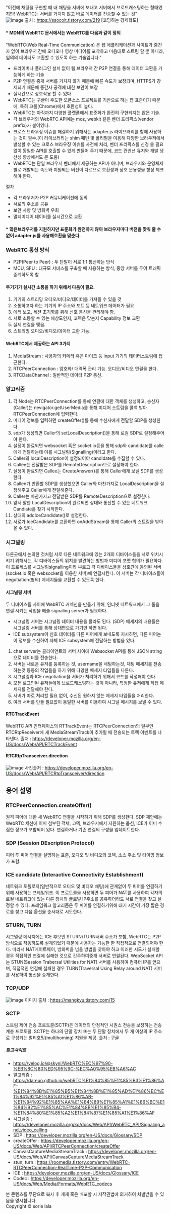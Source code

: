 
"이전에 채팅을 구현할 때 내 채팅을 서버에 보내고 서버에서 브로드캐스팅하는 형태였지만! WebRTC는 서버를 거치지 않고 바로 데이터를 전송할 수 있는 것" <br/>
![image](https://user-images.githubusercontent.com/12015609/209526365-709e30b0-0687-4c14-88a3-5e75ed93d503.png)
출처 : https://ssocoit.tistory.com/219 [코딩하는 경제학도]


#### * MDN의 WebRTC 문서에서는 WebRTC를 다음과 같이 정의

"WebRTC(Web Real-Time Communication) 은 웹 애플리케이션과 사이트가 중간자 없이 브라우저 간에 오디오나 영상 미디어를 포착하고 마음대로 스트림 할 뿐 아니라, 임의의 데이터도 교환할 수 있도록 하는 기술입니다."

- 드라이버나 플러그인 설치 없이 웹 브라우저 간 P2P 연결을 통해 데이터 교환을 가능하게 하는 기술
- P2P 연결은 중개 서버를 거치지 않기 때문에 빠른 속도가 보장되며, HTTPS가 강제되기 때문에 중간자 공격에 대한 보안이 보장
- 실시간으로 상호작용 할 수 있다
- WebRTC는 구글이 주도한 오픈소스 프로젝트를 기반으로 하는 웹 표준이기 때문에, 특히 크롬(Chrome)에서 호환성이 높다.
- WebRTC는 아직까지 다양한 플랫폼에서 표준화가 완전히 구현되지는 않은 기술.
- 각 브라우저의 WebRTC API에는 moz, webkit 같은 벤더 프리픽스(vendor prefix)가 붙어있다.
- 크로스 브라우징 이슈를 해결하기 위해서는 adapter.js 라이브러리를 함께 사용하는 것이 필수.(이 라이브러리는 shim 패턴 및 폴리필을 이용해 다양한 브라우저에서 발생할 수 있는 크로스 브라우징 이슈를 사전에 처리, 벤더 프리픽스를 신경 쓸 필요 없이 동일한 API를 호출할 수 있게 만들어 주기 때문에, 코드 컨벤션 유지와 개발 생산성 향상에서도 큰 도움)
- WebRTC는 단일 브라우저 벤더에서 제공하는 API가 아니며, 브라우저와 운영체제별로 개발되는 속도와 지원되는 버전이 다르므로 호환성과 상호 운용성을 항상 체크해야 한다.

절차
- 각 브라우저가 P2P 커뮤니케이션에 동의
- 서로의 주소를 공유
- 보안 사항 및 방화벽 우회
- 멀티미디어 데이터를 실시간으로 교환

#### * 많은브라우저를 지원하지만 표준화가 완전하지 않아 브라우저마다 버전을 맞춰 줄 수 없어 adapter.js를 사용해호환을 맞춘다.

### WebRTC 통신 방식
- P2P(Peer to Peer) : 두 단말이 서로 1:1 통신하는 방식
- MCU, SFU : 대규모 서비스를 구축할 때 사용하는 방식, 중앙 서버를 두어 트래픽 중계하도록 함

#### 두기기가 실시간 소통을 하기 위해서 다음이 필요.
1. 기기의 스트리밍 오디오/비디오/데이터를 가져올 수 있을 것
2. 소통하고자 하는 기기의 IP 주소와 포트 등 네트워크 데어터가 필요
3. 에러 보고, 세션 초기화를 위해 신호 통신을 관리해야 함.
4. 서로 소통할 수 있는 해상도인지, 코덱은 맞는지 Capability 정보 교환
5. 실제 연결을 맺음.
6. 스트리밍 오디오/비디오/데이터 교환 가능.

#### WebRTC에서 제공하는 API 3가지
1. MediaStream : 사용자의 카메라 혹은 마이크 등 input 기기의 데이터스트림에 접근한다.
2. RTCPeerConnection : 암호화/ 대역폭 관리 기능. 오디오/비디오 연결을 한다.
3. RTCDataChannel : 일반적인 데이터 P2P 통신.

### 알고리즘
1. 각 Node는 RTCPeerConnection를 통해 연결에 대한 객체를 생성하고, 송신자(Caller)는 nevigator.getUserMedia를 통해 미디어 스트림을 콜백 받아 RTCPeerConnection에 입력한다. 
2. 미디어 정보를 입력하면 createOffer()를 통해 수신자에게 전달할 SDP를 생성한다.
3. sdp가 생성되면 Caller의 setLocalDescription()을 통해 로컬 SDP로 설정해주어야 한다. 
4. 설정이 완료되면 websocket 혹은 socket.io등을 통해 sdp와 candidate를 calle에게 전달하는데 이를 시그널링(Signalling)이라고 한다. 
5. Caller의 localDescription이 설정되어야 candidate를 수집할 수 있다. 
6. Callee는 전달받은 SDP를 RemoteDescription으로 설정해야 한다. 
7. 설정이 완료되면 Callee는 CreateAnswer()를 통해 Caller에게 보낼 SDP를 생성한다. 
8. Callee가 반환할 SDP를 생성했으면 Caller와 마찬가지로 LocalDescription을 설정해주고 Caller에게 전달해준다. 
9. Caller는 마찬가지고 전달받은 SDP를 RemoteDescription으로 설정한다.
10. 앞서 말한 LocalDescription이 완료되면 상대와 통신할 수 있는 네트워크 Candiate를 찾기 시작한다.
11. 상대의 addIceCandidate()로 설정한다.
12. 서로가 IceCandidate를 교환하면 onAddStream을 통해 Caller의 스트림을 받아올 수 있다. 

### 시그널링
다른곳에서 논의한 것처럼 서로 다른 네트워크에 있는 2개의 디바이스들을 서로 위치시키기 위해서는, 각 디바이스들의 위치를 발견하는 방법과 미디어 포맷 협의가 필요하다. 이 프로세스를 시그널링signalling이라 부르고 각 디바이스들을 상호간에 동의된 서버(socket.io 혹은 websocket을 이용한 서버)에 연결시킨다. 이 서버는 각 디바이스들이 negotiation(협의) 메세지들을 교환할 수 있도록 한다. 

#### 시그널링 서버
두 디바이스들 사이에 WebRTC 커넥션을 만들기 위해, 인터넷 네트워크에서 그 둘을 연결 시키는 작업을 해줄 signaling server가 필요하다. 
* 시그널링 서버는 시그널링 데이터 내용을 몰라도 된다. (SDP) 메세지의 내용들은 시그널링 서버를 통해 상대편으로 가기만 하면 된다. 
* ICE subsystem이 신호 데이터를 다른 피어에게 보내도록 지시하면, 다른 피어는 이 정보를 수신하여 자체 ICE subsystem에 전달하는 방법을 있다. 
1. chat server는 클라이언트와 서버 사이에 Websocket API를 통해 JSON string으로 데이터를 전송한다.
2. 서버는 새로운 유저를 등록하는 것, username을 세팅하는것, 채팅 메세지를 전송하는것 등등의 작업들을 하기 위해 다양한 메세지 타입들을 다룬다. 
3. 시그널링과 ICE negotiation을 서버가 처리하기 위해서 코드를 작성해야 한다. 
4. 모든 로그인된 유저들에게 브로드캐스팅하는 것이 아니라, 특정한 유저에게 직접 메세지를 전달해야 한다. 
5. 서버가 따로 처리할 필요 없이, 수신된 원하지 않는 메세지 타입들을 처리한다. 
6. 여러 서버를 만들 필요없이 동일한 서버를 이용하여 시그널 메시지를 보낼 수 있다. 

#### RTCTrackEvent
WebRTC API 인터페이스의 RTTrackEvent는 RTCPeerConnection의 일부인 RTCRtpReceiver에 새 MediaStreamTrack이 추가될 때 전송되는 트랙 이벤트를 나타낸다.
출처 : https://developer.mozilla.org/en-US/docs/Web/API/RTCTrackEvent

#### RTCRtpTransceiver.direction
![image](https://user-images.githubusercontent.com/12015609/209905544-8d95bc04-9655-47ff-a4bb-3067bbc0011f.png)
사진출처 : https://developer.mozilla.org/en-US/docs/Web/API/RTCRtpTransceiver/direction

## 용어 설명
### RTCPeerConnection.createOffer()
원격 피어에 대한 새 WebRTC 연결을 시작하기 위해 SDP를 생성한다. SDP 제안에는 WebRTC 세션에 이미 첨부된 객체, 코덱, 브라우저에서 지원하는 옵션, ICE가 이미 수집한 정보가 포함되어 있다. 연결하거나 기존 연결의 구성을 업데이트한다. 

### SDP (Session DEscription Protocol)
피어 투 피어 연결을 설명하는 표준, 오디오 및 비디오의 코덱, 소스 주소 및 타이밍 정보가 포함.

### ICE candidate (Interactive Connectivity Establishment)
네트워크 토폴로지(일반적으로 오디오 및 비디오 채팅)에 관계없이 두 피어를 연결하기 위해 사용하는 프레임워크.
이 프로토콜을 사용하면 두 피어가 NAT를 사용하여 각자의 로컬 네트워크에 있는 다른 장치와 글로벌 IP주소를 공유하더라도 서로 연결을 찾고 설정할 수 있다. 프레임워크 알고리즘은 두 피어를 연결하기위해 대기 시간이 가장 짧은 경로를 찾고 다음 옵션을 순서대로 시도한다.

### STURN, TURN
시그널링 메시지에는 ICE 후보인 STURN/TURN서버 주소가 포함, WebRTC는 P2P 방식으로 작동하도록 설계되었기 때문에 사용자는 가능한 한 직접적으로 연결되어야 한다. 따라서 NAT게이트웨이, 방화벽을 넘을 방법을 찾아야 하고 이러한 시도가 실패할 경우 직접적인 연결에 실해한 것으로 간주하여중개 서버로 연결된다. 
WebSocket API는 STUN(Session Trabersal Utilities for NAT) 서버를 사용하여 컴퓨터 IP를 얻으며, 직접적인 연결에 실패한 경우 TURN(Traversal Using Relay around NAT) 서버를 사용하여 통신을 중개한다. 

### TCP/UDP
![image](https://user-images.githubusercontent.com/12015609/209640329-f37c4eed-c9cb-4767-b489-adfcc7e92e68.png) 
이미지 출처 : https://mangkyu.tistory.com/15

### SCTP
스트림 제어 전송 프로토콜(SCTP)은 데이터의 안정적인 시퀀스 전송을 보장하는 전송 계층 프로토콜. SCTP는 하나의 단말 장치 또는 두 단말 장치에서 두 개 이상의 IP 주소로 구성되는 멀티호밍(multihoming) 지원을 제공.
출처 : 구글 

##### 참고사이트 
- https://velog.io/@skyni/WebRTC%EC%97%90-%EB%8C%80%ED%95%9C-%EC%A0%95%EB%A6%AC
- 알고리즘 : https://dareun.github.io/webRTC%E1%84%85%E1%85%B3%E1%86%AF-%E1%84%8B%E1%85%B5%E1%84%8B%E1%85%AD%E1%86%BC%E1%84%92%E1%85%A1%E1%86%AB-%E1%84%92%E1%85%AA%E1%84%89%E1%85%A1%E1%86%BC%E1%84%92%E1%85%AC%E1%84%8B%E1%85%B4-%E1%84%80%E1%85%A2%E1%84%87%E1%85%A1%E1%86%AF
- 시그널링 : https://developer.mozilla.org/ko/docs/Web/API/WebRTC_API/Signaling_and_video_calling
- SDP : https://developer.mozilla.org/en-US/docs/Glossary/SDP
- createOffer : https://developer.mozilla.org/en-US/docs/Web/API/RTCPeerConnection/createOffer
- CanvasCaptureMediaStreamTrack : https://developer.mozilla.org/en-US/docs/Web/API/CanvasCaptureMediaStreamTrack
- stun, turn : https://roomedia.tistory.com/entry/WebRTC-RTCPeerConnection-RealTime-P2P-Communication
- ICE : https://developer.mozilla.org/en-US/docs/Glossary/ICE
- Codec : https://developer.mozilla.org/en-US/docs/Web/Media/Formats/WebRTC_codecs

본 콘텐츠를 무단으로 복사 후 게재 혹은 배포할 시 저작권법에 의거하여 처벌받을 수 있음을 명시합니다. <br/>
Copyright © sorie lala


